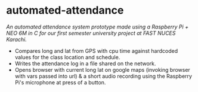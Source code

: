 # **automated-attendance**

*An automated attendance system prototype made using a Raspberry Pi + NEO 6M in C for our first semester university project at FAST NUCES Karachi.*

- Compares long and lat from GPS with cpu time against hardcoded values for the class location and schedule.
- Writes the attendance log in a file shared on the network. 
- Opens browser with current long lat on google maps (invoking browser with vars passed into url) & a short audio recording using the Raspberry Pi's microphone at press of a button.
